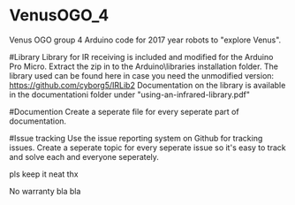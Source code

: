# VenusOGO_4
Venus OGO group 4
Arduino code for 2017 year robots to "explore Venus".

#Library
Library for IR receiving is included and modified for the Arduino Pro Micro. Extract the zip in to the Arduino\libraries installation folder.
The library used can be found here in case you need the unmodified version: https://github.com/cyborg5/IRLib2
Documentation on the library is available in the documentationi folder under "using-an-infrared-library.pdf"

#Documention
Create a seperate file for every seperate part of documentation.

#Issue tracking
Use the issue reporting system on Github for tracking issues. Create a seperate topic for every seperate issue so it's easy to track and solve each and everyone seperately.

pls keep it neat thx


No warranty bla bla